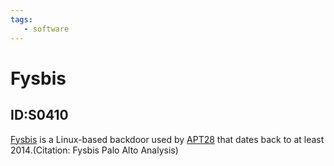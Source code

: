 ```yaml
---
tags:
   - software
---
```

# Fysbis
## ID:S0410
[Fysbis](/mitre/software/S0410) is a Linux-based backdoor used by [APT28](/mitre/groups/G0007) that dates back to at least 2014.(Citation: Fysbis Palo Alto Analysis)
